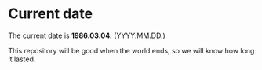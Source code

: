 # Current date

The current date is **1986.03.04.** (YYYY.MM.DD.)

This repository will be good when the world ends, so we will know how long it lasted.